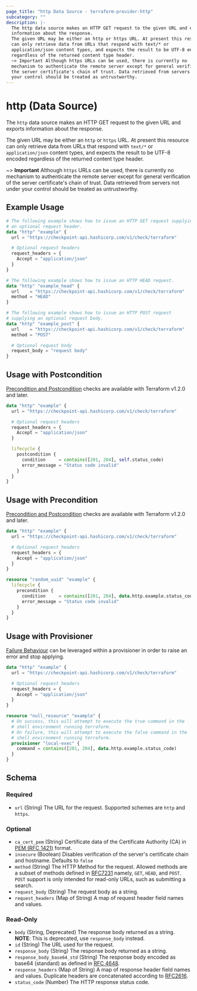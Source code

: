 ```yaml
---
page_title: "http Data Source - terraform-provider-http"
subcategory: ""
description: |-
  The http data source makes an HTTP GET request to the given URL and exports
  information about the response.
  The given URL may be either an http or https URL. At present this resource
  can only retrieve data from URLs that respond with text/* or
  application/json content types, and expects the result to be UTF-8 encoded
  regardless of the returned content type header.
  ~> Important Although https URLs can be used, there is currently no
  mechanism to authenticate the remote server except for general verification of
  the server certificate's chain of trust. Data retrieved from servers not under
  your control should be treated as untrustworthy.
---
```


# http (Data Source)

The `http` data source makes an HTTP GET request to the given URL and exports
information about the response.

The given URL may be either an `http` or `https` URL. At present this resource
can only retrieve data from URLs that respond with `text/*` or
`application/json` content types, and expects the result to be UTF-8 encoded
regardless of the returned content type header.

~> **Important** Although `https` URLs can be used, there is currently no
mechanism to authenticate the remote server except for general verification of
the server certificate's chain of trust. Data retrieved from servers not under
your control should be treated as untrustworthy.

## Example Usage

```terraform
# The following example shows how to issue an HTTP GET request supplying
# an optional request header.
data "http" "example" {
  url = "https://checkpoint-api.hashicorp.com/v1/check/terraform"

  # Optional request headers
  request_headers = {
    Accept = "application/json"
  }
}

# The following example shows how to issue an HTTP HEAD request.
data "http" "example_head" {
  url    = "https://checkpoint-api.hashicorp.com/v1/check/terraform"
  method = "HEAD"
}

# The following example shows how to issue an HTTP POST request
# supplying an optional request body.
data "http" "example_post" {
  url    = "https://checkpoint-api.hashicorp.com/v1/check/terraform"
  method = "POST"

  # Optional request body
  request_body = "request body"
}
```

## Usage with Postcondition

[Precondition and Postcondition](https://www.terraform.io/language/expressions/custom-conditions)
checks are available with Terraform v1.2.0 and later.

```terraform
data "http" "example" {
  url = "https://checkpoint-api.hashicorp.com/v1/check/terraform"

  # Optional request headers
  request_headers = {
    Accept = "application/json"
  }

  lifecycle {
    postcondition {
      condition     = contains([201, 204], self.status_code)
      error_message = "Status code invalid"
    }
  }
}
```

## Usage with Precondition

[Precondition and Postcondition](https://www.terraform.io/language/expressions/custom-conditions)
checks are available with Terraform v1.2.0 and later.

```terraform
data "http" "example" {
  url = "https://checkpoint-api.hashicorp.com/v1/check/terraform"

  # Optional request headers
  request_headers = {
    Accept = "application/json"
  }
}

resource "random_uuid" "example" {
  lifecycle {
    precondition {
      condition     = contains([201, 204], data.http.example.status_code)
      error_message = "Status code invalid"
    }
  }
}
```

## Usage with Provisioner

[Failure Behaviour](https://www.terraform.io/language/resources/provisioners/syntax#failure-behavior)
can be leveraged within a provisioner in order to raise an error and stop applying.

```terraform
data "http" "example" {
  url = "https://checkpoint-api.hashicorp.com/v1/check/terraform"

  # Optional request headers
  request_headers = {
    Accept = "application/json"
  }
}

resource "null_resource" "example" {
  # On success, this will attempt to execute the true command in the
  # shell environment running terraform.
  # On failure, this will attempt to execute the false command in the
  # shell environment running terraform.
  provisioner "local-exec" {
    command = contains([201, 204], data.http.example.status_code)
  }
}
```

<!-- schema generated by tfplugindocs -->
## Schema

### Required

- `url` (String) The URL for the request. Supported schemes are `http` and `https`.

### Optional

- `ca_cert_pem` (String) Certificate data of the Certificate Authority (CA) in [PEM (RFC 1421)](https://datatracker.ietf.org/doc/html/rfc1421) format.
- `insecure` (Boolean) Disables verification of the server's certificate chain and hostname. Defaults to `false`
- `method` (String) The HTTP Method for the request. Allowed methods are a subset of methods defined in [RFC7231](https://datatracker.ietf.org/doc/html/rfc7231#section-4.3) namely, `GET`, `HEAD`, and `POST`. `POST` support is only intended for read-only URLs, such as submitting a search.
- `request_body` (String) The request body as a string.
- `request_headers` (Map of String) A map of request header field names and values.

### Read-Only

- `body` (String, Deprecated) The response body returned as a string. **NOTE**: This is deprecated, use `response_body` instead.
- `id` (String) The URL used for the request.
- `response_body` (String) The response body returned as a string.
- `response_body_base64_std` (String) The response body encoded as base64 (standard) as defined in [RFC 4648](https://datatracker.ietf.org/doc/html/rfc4648#section-4).
- `response_headers` (Map of String) A map of response header field names and values. Duplicate headers are concatenated according to [RFC2616](https://www.w3.org/Protocols/rfc2616/rfc2616-sec4.html#sec4.2).
- `status_code` (Number) The HTTP response status code.